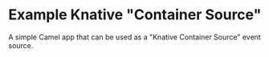 # Example Knative "Container Source"

A simple Camel app that can be used as a "Knative Container Source" event source.